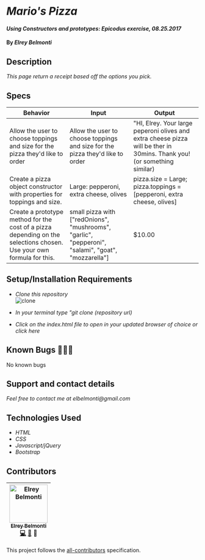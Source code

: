 # _Mario's Pizza_

#### _Using Constructors and prototypes: Epicodus exercise, 08.25.2017_

#### By _**Elrey Belmonti**_

## Description

_This page return a receipt based off the options you pick._

## Specs
| Behavior  | Input | Output |
|---|---|---|
|Allow the user to choose toppings and size for the pizza they'd like to order|  Allow the user to choose toppings and size for the pizza they'd like to order | "HI, Elrey. Your large peperoni olives and extra cheese pizza will be ther in 30mins. Thank you!(or something similar)  |
| Create a pizza object constructor with properties for toppings and size. |  Large: pepperoni, extra cheese, olives |  pizza.size = Large; pizza.toppings = [pepperoni, extra cheese, olives] |
| Create a prototype method for the cost of a pizza depending on the selections chosen. Use your own formula for this. |  small pizza with ["redOnions", "mushrooms", "garlic", "pepperoni", "salami", "goat", "mozzarella"] |  $10.00 |

## Setup/Installation Requirements

* _Clone this repository_  
![clone](https://user-images.githubusercontent.com/20192033/29736085-0f5b7ec8-89b3-11e7-9f7c-cc8ccb878802.png)

* _In your terminal type "git clone (repository url)_
* _Click on the index.html file to open in your updated browser of choice or click here_

## Known Bugs 🐛🐛🐛

No known bugs

## Support and contact details

_Feel free to contact me at elbelmonti@gmail.com_

## Technologies Used

* _HTML_
* _CSS_
* _Javascript/jQuery_
* _Bootstrap_

## Contributors

<!-- Contributors START
Elrey_Belmonti ElreyB https://github.com/ElreyB code doc design
Contributors END -->
<!-- Contributors table START -->
| <img src="https://avatars.githubusercontent.com/ElreyB?s=100" width="100" alt="Elrey Belmonti" /><br />[<sub>Elrey Belmonti</sub>](https://github.com/ElreyB)<br />[💻](https://github.com/ElreyB/mario-pizza/commits?author=ElreyB) [📖](https://github.com/ElreyB/mario-pizza/commits?author=ElreyB) 🎨 |
| :---: |
<!-- Contributors table END -->
This project follows the [all-contributors](https://github.com/kentcdodds/all-contributors) specification.
